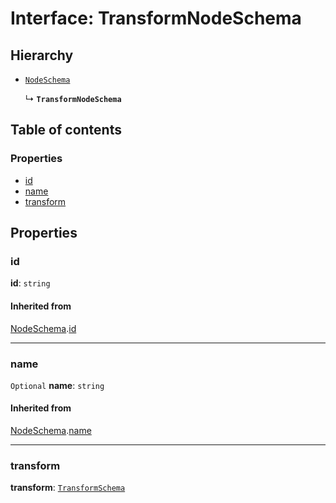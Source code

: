 # Interface: TransformNodeSchema

## Hierarchy

* [`NodeSchema`](/auto-docs/core/interfaces/NodeSchema.md)

  ↳ **`TransformNodeSchema`**

## Table of contents

### Properties

* [id](/auto-docs/core/interfaces/TransformNodeSchema.md#id)
* [name](/auto-docs/core/interfaces/TransformNodeSchema.md#name)
* [transform](/auto-docs/core/interfaces/TransformNodeSchema.md#transform)

## Properties

### id

**id**: `string`

#### Inherited from

[NodeSchema](/auto-docs/core/interfaces/NodeSchema.md).[id](/auto-docs/core/interfaces/NodeSchema.md#id)

***

### name

`Optional` **name**: `string`

#### Inherited from

[NodeSchema](/auto-docs/core/interfaces/NodeSchema.md).[name](/auto-docs/core/interfaces/NodeSchema.md#name)

***

### transform

**transform**: [`TransformSchema`](/auto-docs/core/interfaces/TransformSchema-1.md)
